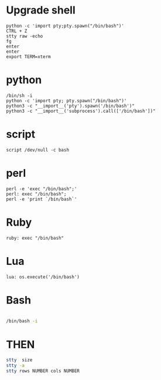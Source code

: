 # Upgrade shell

```
python -c 'import pty;pty.spawn("/bin/bash")'
CTRL + Z 
stty raw -echo
fg 
enter
enter
export TERM=xterm
```

# python
```
/bin/sh -i
python -c 'import pty; pty.spawn("/bin/bash")'
python3 -c "__import__('pty').spawn('/bin/bash')"
python3 -c "__import__('subprocess').call(['/bin/bash'])"
```

# script


```
script /dev/null -c bash
```


# perl
```
perl -e 'exec "/bin/bash";'
perl: exec "/bin/bash";
perl -e 'print `/bin/bash`'
```

# Ruby


```
ruby: exec "/bin/bash"
```

# Lua

```
lua: os.execute('/bin/bash')
```

# Bash
```bash

/bin/bash -i
```

# THEN
```bash
stty  size
stty -a 
stty rows NUMBER cols NUMBER 
```
